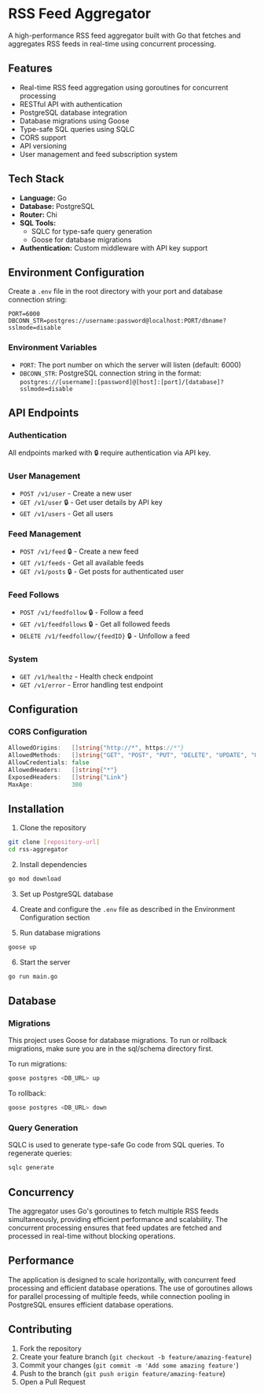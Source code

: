 # RSS Feed Aggregator

A high-performance RSS feed aggregator built with Go that fetches and aggregates RSS feeds in real-time using concurrent processing.

## Features

- Real-time RSS feed aggregation using goroutines for concurrent processing
- RESTful API with authentication
- PostgreSQL database integration
- Database migrations using Goose
- Type-safe SQL queries using SQLC
- CORS support
- API versioning
- User management and feed subscription system

## Tech Stack

- **Language:** Go
- **Database:** PostgreSQL
- **Router:** Chi
- **SQL Tools:**
  - SQLC for type-safe query generation
  - Goose for database migrations
- **Authentication:** Custom middleware with API key support

## Environment Configuration

Create a `.env` file in the root directory with your port and database connection string:

```env
PORT=6000
DBCONN_STR=postgres://username:password@localhost:PORT/dbname?sslmode=disable
```

### Environment Variables

- `PORT`: The port number on which the server will listen (default: 6000)
- `DBCONN_STR`: PostgreSQL connection string in the format:
  `postgres://[username]:[password]@[host]:[port]/[database]?sslmode=disable`

## API Endpoints

### Authentication

All endpoints marked with 🔒 require authentication via API key.

### User Management

- `POST /v1/user` - Create a new user
- `GET /v1/user` 🔒 - Get user details by API key
- `GET /v1/users` - Get all users

### Feed Management

- `POST /v1/feed` 🔒 - Create a new feed
- `GET /v1/feeds` - Get all available feeds
- `GET /v1/posts` 🔒 - Get posts for authenticated user

### Feed Follows

- `POST /v1/feedfollow` 🔒 - Follow a feed
- `GET /v1/feedfollows` 🔒 - Get all followed feeds
- `DELETE /v1/feedfollow/{feedID}` 🔒 - Unfollow a feed

### System

- `GET /v1/healthz` - Health check endpoint
- `GET /v1/error` - Error handling test endpoint

## Configuration

### CORS Configuration

```go
AllowedOrigins:   []string{"http://*", https://*"}
AllowedMethods:   []string{"GET", "POST", "PUT", "DELETE", "UPDATE", "OPTIONS"}
AllowCredentials: false
AllowedHeaders:   []string{"*"}
ExposedHeaders:   []string{"Link"}
MaxAge:           300
```

## Installation

1. Clone the repository

```bash
git clone [repository-url]
cd rss-aggregator
```

2. Install dependencies

```bash
go mod download
```

3. Set up PostgreSQL database

4. Create and configure the `.env` file as described in the Environment Configuration section

5. Run database migrations

```bash
goose up
```

6. Start the server

```bash
go run main.go
```

## Database

### Migrations

This project uses Goose for database migrations. To run or rollback migrations, make sure you are in the sql/schema directory first.

To run migrations:

```bash
goose postgres <DB_URL> up
```

To rollback:

```bash
goose postgres <DB_URL> down
```

### Query Generation

SQLC is used to generate type-safe Go code from SQL queries. To regenerate queries:

```bash
sqlc generate
```

## Concurrency

The aggregator uses Go's goroutines to fetch multiple RSS feeds simultaneously, providing efficient performance and scalability. The concurrent processing ensures that feed updates are fetched and processed in real-time without blocking operations.

## Performance

The application is designed to scale horizontally, with concurrent feed processing and efficient database operations. The use of goroutines allows for parallel processing of multiple feeds, while connection pooling in PostgreSQL ensures efficient database operations.

## Contributing

1. Fork the repository
2. Create your feature branch (`git checkout -b feature/amazing-feature`)
3. Commit your changes (`git commit -m 'Add some amazing feature'`)
4. Push to the branch (`git push origin feature/amazing-feature`)
5. Open a Pull Request

